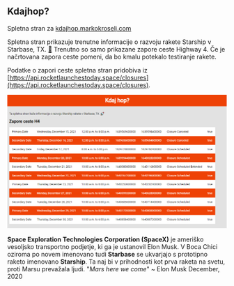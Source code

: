 ## Kdajhop?

Spletna stran za [kdajhop.markokroselj.com](https://kdajhop.markokroselj.com)

Spletna stran prikazuje trenutne informacije o razvoju rakete Starship v Starbase, TX. [🚀](https://spacex.com)
Trenutno so samo prikazane zapore ceste Highway 4. Če je načrtovana zapora ceste pomeni, da bo kmalu potekalo testiranje rakete. 

Podatke o zapori ceste spletna stran pridobiva iz [https://api.rocketlaunchestoday.space/closures](https://api.rocketlaunchestoday.space/closures).

![spletna stran slika](/images/kdajhop_stran.png)

**Space Exploration Technologies Corporation (SpaceX)** je ameriško vesoljsko transportno podjetje, ki ga je ustanovil Elon Musk.
V Boca Chici oziroma po novem imenovano tudi **Starbase** se ukvarjajo s prototipno raketo imenovano **Starship**.
Ta naj bi v prihodnosti kot prva raketa na svetu, proti Marsu prevažala ljudi.
"_Mars here we come_" ~ Elon Musk December, 2020 
